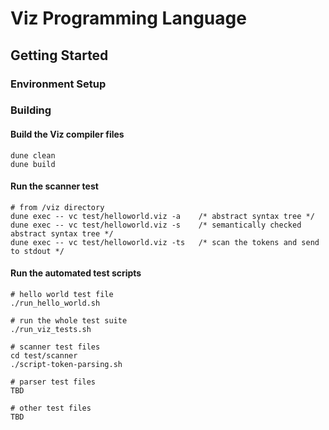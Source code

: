 # Viz Programming Language

## Getting Started
### Environment Setup

### Building
#### Build the Viz compiler files

```
dune clean
dune build
```

#### Run the scanner test
```
# from /viz directory
dune exec -- vc test/helloworld.viz -a    /* abstract syntax tree */
dune exec -- vc test/helloworld.viz -s    /* semantically checked abstract syntax tree */
dune exec -- vc test/helloworld.viz -ts   /* scan the tokens and send to stdout */
```

#### Run the automated test scripts
```
# hello world test file
./run_hello_world.sh

# run the whole test suite
./run_viz_tests.sh

# scanner test files
cd test/scanner
./script-token-parsing.sh

# parser test files
TBD

# other test files
TBD
```
<!-- #### Compiler files
-  `ast.ml`: abstract syntax tree (AST)--a list of strings for viz scanner (needs to be updated obviously) 
-  `scanner.mll`: scanner
-  `parser.mly`: parser -->

<!-- #### Other files -->
<!-- - `test.ml`: top-level file to test and run the scanner -->
<!-- - `example.viz`: sample viz source code -->
<!-- - `output.txt`: this will be the outputted scanned tokens -->
